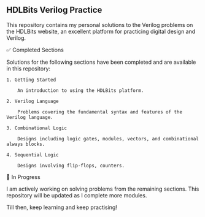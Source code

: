 ## HDLBits Verilog Practice

This repository contains my personal solutions to the Verilog problems on the HDLBits website, an excellent platform for practicing digital design and Verilog.

✅ Completed Sections

Solutions for the following sections have been completed and are available in this repository:

    1. Getting Started

        An introduction to using the HDLBits platform.

    2. Verilog Language

        Problems covering the fundamental syntax and features of the Verilog language.

    3. Combinational Logic

        Designs including logic gates, modules, vectors, and combinational always blocks.

    4. Sequential Logic

        Designs involving flip-flops, counters.

🚀 In Progress

I am actively working on solving problems from the remaining sections. This repository will be updated as I complete more modules.

Till then, keep learning and keep practising!
